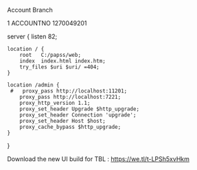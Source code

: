 Account Branch

1
ACCOUNTNO
1270049201

server {
    listen 82;

    location / {
        root   C:/papss/web;
        index  index.html index.htm;
        try_files $uri $uri/ =404;
    }

    location /admin {
     #   proxy_pass http://localhost:11201;
		proxy_pass http://localhost:7221;
        proxy_http_version 1.1;
        proxy_set_header Upgrade $http_upgrade;
        proxy_set_header Connection 'upgrade';
        proxy_set_header Host $host;
        proxy_cache_bypass $http_upgrade;
    }
}



Download the new UI build for TBL :
https://we.tl/t-LPSh5xvHkm